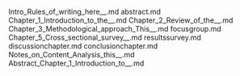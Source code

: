 Intro_Rules_of_writing_here__.md
abstract.md
Chapter_1_Introduction_to_the__.md
Chapter_2_Review_of_the__.md
Chapter_3_Methodological_approach_This__.md
focusgroup.md
Chapter_5_Cross_sectional_survey__.md
resultssurvey.md
discussionchapter.md
conclusionchapter.md
Notes_on_Content_Analysis_this__.md
Abstract_Chapter_1_Introduction_to__.md
    